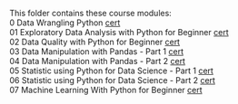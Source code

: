 This folder contains these course modules:<br>
0 Data Wrangling Python 
<a href="https://academy.dqlab.id/certificate/pdf/DQLABDTWP1OJQCKT">cert</a> <br>
01 Exploratory Data Analysis with Python for Beginner 
<a href="https://academy.dqlab.id/certificate/pdf/DQLABDTWP1OJQCKT">cert</a> <br>
02 Data Quality with Python for Beginner <a href="https://academy.dqlab.id/certificate/pdf/DQLABDTWP1OJQCKT">cert</a> <br>
03 Data Manipulation with Pandas - Part 1 <a href="https://academy.dqlab.id/certificate/pdf/DQLABDTWP1OJQCKT">cert</a> <br>
04 Data Manipulation with Pandas - Part 2 <a href="https://academy.dqlab.id/certificate/pdf/DQLABDTWP1OJQCKT">cert</a> <br>
05 Statistic using Python for Data Science - Part 1 <a href="https://academy.dqlab.id/certificate/pdf/DQLABDTWP1OJQCKT">cert</a> <br>
06 Statistic using Python for Data Science - Part 2 <a href="https://academy.dqlab.id/certificate/pdf/DQLABDTWP1OJQCKT">cert</a> <br>
07 Machine Learning With Python for Beginner <a href="https://academy.dqlab.id/certificate/pdf/DQLABDTWP1OJQCKT">cert</a> <br>